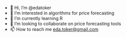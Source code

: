 - 👋 Hi, I’m @edatoker
- 👀 I’m interested in algorithms for price forecasting
- 🌱 I’m currently learning R
- 💞️ I’m looking to collaborate on price forecasting tools
- 📫 How to reach me eda.toker@gmail.com

<!---
edatoker/edatoker is a ✨ special ✨ repository because its `README.md` (this file) appears on your GitHub profile.
You can click the Preview link to take a look at your changes.
--->
